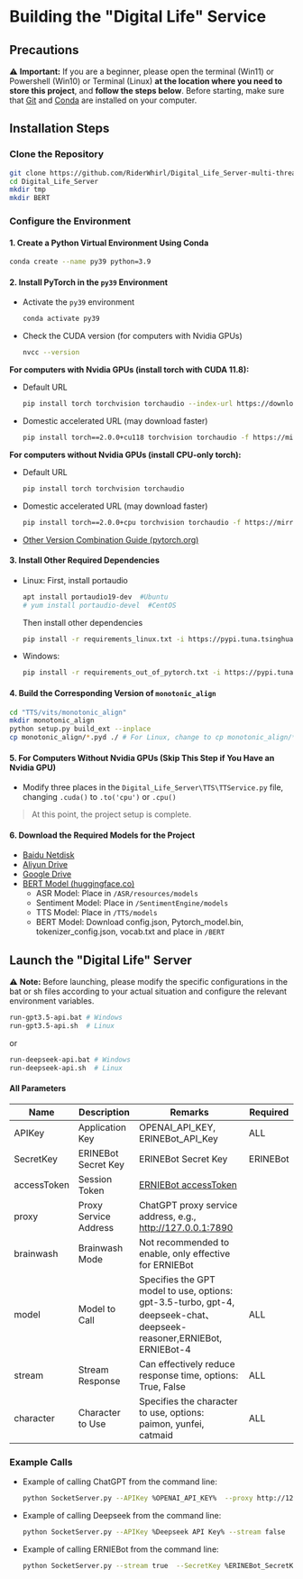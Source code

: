 # Building the "Digital Life" Service

## Precautions

⚠ **Important:** If you are a beginner, please open the terminal (Win11) or Powershell (Win10) or Terminal (Linux) **at the location where you need to store this project**, and **follow the steps below**. Before starting, make sure that [Git](https://git-scm.com/downloads/) and [Conda](https://www.anaconda.com/download/success) are installed on your computer.

## Installation Steps

### Clone the Repository

```bash
git clone https://github.com/RiderWhirl/Digital_Life_Server-multi-thread.git --recursive
cd Digital_Life_Server
mkdir tmp
mkdir BERT
```

### Configure the Environment

#### 1. Create a Python Virtual Environment Using Conda

```bash
conda create --name py39 python=3.9
```

#### 2. Install PyTorch in the `py39` Environment

- Activate the `py39` environment
  ```bash
  conda activate py39
  ```
- Check the CUDA version (for computers with Nvidia GPUs)
  ```bash
  nvcc --version
  ```

**For computers with Nvidia GPUs (install torch with CUDA 11.8):**

- Default URL
  ```bash
  pip install torch torchvision torchaudio --index-url https://download.pytorch.org/whl/cu118
  ```
- Domestic accelerated URL (may download faster)
  ```bash
  pip install torch==2.0.0+cu118 torchvision torchaudio -f https://mirror.sjtu.edu.cn/pytorch-wheels/torch_stable.html
  ```

**For computers without Nvidia GPUs (install CPU-only torch):**

- Default URL
  ```bash
  pip install torch torchvision torchaudio
  ```
- Domestic accelerated URL (may download faster)
  ```bash
  pip install torch==2.0.0+cpu torchvision torchaudio -f https://mirror.sjtu.edu.cn/pytorch-wheels/torch_stable.html
  ```

- [Other Version Combination Guide (pytorch.org)](https://pytorch.org/get-started/locally)

#### 3. Install Other Required Dependencies

- Linux:
  First, install portaudio
  ```bash
  apt install portaudio19-dev  #Ubuntu
  # yum install portaudio-devel  #CentOS
  ```
  Then install other dependencies
  ```bash
  pip install -r requirements_linux.txt -i https://pypi.tuna.tsinghua.edu.cn/simple
  ```
- Windows:
  ```bash
  pip install -r requirements_out_of_pytorch.txt -i https://pypi.tuna.tsinghua.edu.cn/simple
  ```

#### 4. Build the Corresponding Version of `monotonic_align`

```bash
cd "TTS/vits/monotonic_align"
mkdir monotonic_align
python setup.py build_ext --inplace
cp monotonic_align/*.pyd ./ # For Linux, change to cp monotonic_align/*.so
```

#### 5. For Computers Without Nvidia GPUs (Skip This Step if You Have an Nvidia GPU)

- Modify three places in the `Digital_Life_Server\TTS\TTService.py` file, changing `.cuda()` to `.to('cpu')` or `.cpu()`

> At this point, the project setup is complete.

#### 6. Download the Required Models for the Project

- [Baidu Netdisk](https://pan.baidu.com/s/1BkUnSte6Zso16FYlUMGfww?pwd=lg17)
- [Aliyun Drive](https://www.aliyundrive.com/s/jFvgsJVtV6g)
- [Google Drive](https://drive.google.com/drive/folders/1Jpn8d1g3uQp6wfS0wulri8mQs8Ete1Oj?usp=drive_link)
- [BERT Model (huggingface.co)](https://huggingface.co/google-bert/bert-base-chinese/tree/main)
    - ASR Model: Place in `/ASR/resources/models`
    - Sentiment Model: Place in `/SentimentEngine/models`
    - TTS Model: Place in `/TTS/models`
    - BERT Model: Download config.json, Pytorch_model.bin, tokenizer_config.json, vocab.txt and place in `/BERT`

## Launch the "Digital Life" Server

⚠ **Note:** Before launching, please modify the specific configurations in the bat or sh files according to your actual situation and configure the relevant environment variables.

```bash
run-gpt3.5-api.bat # Windows
run-gpt3.5-api.sh  # Linux
```

or

```bash
run-deepseek-api.bat # Windows
run-deepseek-api.sh  # Linux
```

#### All Parameters

| Name          | Description                  | Remarks                                                                             | Required               |
|---------------|-----------------------------|-------------------------------------------------------------------------------------|------------------------|
| APIKey        | Application Key             | OPENAI_API_KEY, ERINEBot_API_Key                                                    | ALL     |
| SecretKey     | ERINEBot Secret Key         | ERINEBot Secret Key                                                                | ERINEBot               |
| accessToken   | Session Token               | [ERNIEBot accessToken](https://cloud.baidu.com/doc/WENXINWORKSHOP/s/Ilkkrb0i5)     |                        |
| proxy         | Proxy Service Address       | ChatGPT proxy service address, e.g., http://127.0.0.1:7890                          |                        |
| brainwash     | Brainwash Mode              | Not recommended to enable, only effective for ERNIEBot                              |                        |
| model         | Model to Call               | Specifies the GPT model to use, options: gpt-3.5-turbo, gpt-4, deepseek-chat、deepseek-reasoner,ERNIEBot, ERNIEBot-4 | ALL                    |
| stream        | Stream Response             | Can effectively reduce response time, options: True, False                          | ALL                    |
| character     | Character to Use            | Specifies the character to use, options: paimon, yunfei, catmaid                    | ALL                    |

### Example Calls

- Example of calling ChatGPT from the command line:
  ```bash
  python SocketServer.py --APIKey %OPENAI_API_KEY%  --proxy http://127.0.0.1:7890 --stream false --model gpt-3.5-turbo --character paimon
  ```
- Example of calling Deepseek from the command line:
  ```bash
  python SocketServer.py --APIKey %Deepseek API Key% --stream false  --model deepseek-chat --character paimon
  ```
- Example of calling ERNIEBot from the command line:
  ```bash
  python SocketServer.py --stream true  --SecretKey %ERINEBot_SecretKey% --APIKey %ERINEBot_API_Key % --model ERNIEBot-4 --character paimon
  ```
